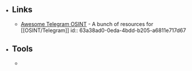 - ## Links
	- [Awesome Telegram OSINT](https://github.com/ItIsMeCall911/Awesome-Telegram-OSINT) - A bunch of resources for [[OSINT/Telegram]]
	  id:: 63a38ad0-0eda-4bdd-b205-a6811e717d67
- ## Tools
	-